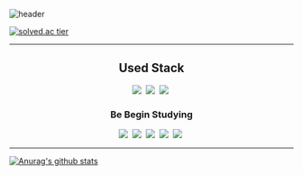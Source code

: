 ![header](https://capsule-render.vercel.app/api?type=slice&color=gradient&text=%20MinsangKong%20%20&height=200&fontSize=100)

[![solved.ac tier](http://mazassumnida.wtf/api/v2/generate_badge?boj=jka156)](https://solved.ac/jka156)
- - -

<h2 align="center">Used Stack</h2>
<p align="center">
  <img src="https://img.shields.io/badge/Python-3776AB?style=flat-square&logo=Python&logoColor=white"/></a>&nbsp 
  <img src="https://img.shields.io/badge/Java-007396?style=flat-square&logo=Java&logoColor=white"/></a>&nbsp 
  <img src="https://img.shields.io/badge/Android-3DDC84?style=flat-square&logo=Android&logoColor=white"/></a>&nbsp 
</p>
<h3 align="center">Be Begin Studying</h3>
<p align="center">
  <img src="https://img.shields.io/badge/Mysql-E6B91E?style=flat-square&logo=MySql&logoColor=white"/></a>&nbsp 
  <img src="https://img.shields.io/badge/JavaScript-F7DF1E?style=flat-square&logo=JavaScript&logoColor=white"/></a>&nbsp 
  <img src="https://img.shields.io/badge/React-61DAFB?style=flat-square&logo=React&logoColor=white"/></a>&nbsp 
  <img src="https://img.shields.io/badge/HTML5-E34F26?style=flat-square&logo=HTML5&logoColor=white"/></a>&nbsp 
  <img src="https://img.shields.io/badge/css-1572B6?style=flat-square&logo=css3&logoColor=white"/></a>&nbsp 

</p>

- - -

[![Anurag's github stats](https://github-readme-stats.vercel.app/api?username=MinsangKong&show_icons=true&theme=radical)](https://github.com/MinsangKong/github-readme-stats)

